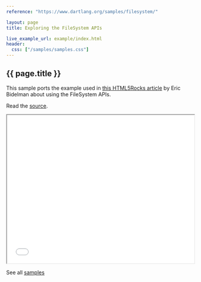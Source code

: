 ```yaml
---
reference: "https://www.dartlang.org/samples/filesystem/"

layout: page
title: Exploring the FileSystem APIs

live_example_url: example/index.html
header:
  css: ["/samples/samples.css"]
---
```


## {{ page.title }}

This sample ports the example used in
[this HTML5Rocks article](http://www.html5rocks.com/en/tutorials/file/filesystem/)
by Eric Bidelman about using the FileSystem APIs.

Read the
[source](https://github.com/dart-lang/dart-samples/tree/master/html5/web/file/filesystem).

<iframe class="running-app-frame"
        style="height:400px;width:100%;"
        src="{{page.live_example_url}}">
</iframe>

See all [samples](/samples/)

